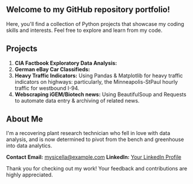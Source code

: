 ## Welcome to my GitHub repository portfolio!
Here, you'll find a collection of Python projects that showcase my coding skills and interests. Feel free to explore and learn from my code. 

## Projects
1. **CIA Factbook Exploratory Data Analysis:**
2. **German eBay Car Classifieds:** 
3.  **Heavy Traffic Indicators:** Using Pandas & Matplotlib for heavy traffic indicators on highways: particularly, the Minneapolis-StPaul hourly traffic for westbound I-94.
4.   **Webscraping iGEM/Biotech news:** Using BeautifulSoup and Requests to automate data entry & archiving of related news.

## About Me
I'm a recovering plant research technician who fell in love with data analysis, and is now determined to pivot from the bench and greenhouse into data analytics.

**Contact**
**Email:** mysicella@example.com
**LinkedIn:** [Your LinkedIn Profile](https://www.linkedin.com/in/michaella-atienza/)

Thank you for checking out my work! Your feedback and contributions are highly appreciated.





